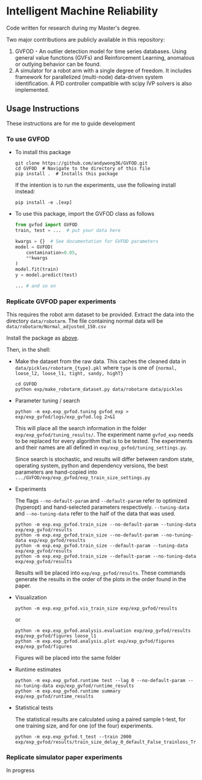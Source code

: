 # Intelligent Machine Reliability
Code written for research during my Master's degree. 

Two major contributions are publicly available in this repository:
1. GVFOD - An outlier detection model for time series databases. Using general value functions (GVFs) and Reinforcement Learning, anomalous or outlying behavior can be found.
2. A simulator for a robot arm with a single degree of freedom. It includes framework for parallelized (multi-node) data-driven system identification. A PID controller compatible with scipy IVP solvers is also implemented. 

## Usage Instructions
These instructions are for me to guide development
### To use GVFOD
* To install this package
    ```shell script
    git clone https://github.com/andywong36/GVFOD.git
    cd GVFOD  # Navigate to the directory of this file
    pip install .  # Installs this package
    ```
    If the intention is to run the experiments, use the following install instead:
    ```shell script
    pip install -e .[exp]
    ```

* To use this package, import the GVFOD class as follows

    ```python
    from gvfod import GVFOD
    train, test = ...  # put your data here
    
    kwargs = {}  # See documentation for GVFOD parameters
    model = GVFOD(
        contamination=0.05,
        **kwargs
    ) 
    model.fit(train)
    y = model.predict(test)
    
    ... # and so on
    ``` 


### Replicate GVFOD paper experiments
This requires the robot arm dataset to be provided. Extract the data into the directory `data/robotarm`. The file containing normal data will be `data/robotarm/Normal_adjusted_150.csv`

Install the package as [above](#to-use-GVFOD). 

Then, in the shell:
* Make the dataset from the raw data. This caches the cleaned data in `data/pickles/robotarm_{type}.pkl` where `type` is one of `{normal, loose_l2, loose_l1, tight, sandy, highT}`
    ```shell script 
    cd GVFOD
    python exp/make_robotarm_dataset.py data/robotarm data/pickles    
    ```

* Parameter tuning / search
    ```shell script 
    python -m exp.exp_gvfod.tuning gvfod_exp > exp/exp_gvfod/logs/exp_gvfod.log 2>&1
    ```
  This will place all the search information in the folder `exp/exp_gvfod/tuning_results/`. The experiment name `gvfod_exp` needs to be replaced for every algorithm that is to be tested. The experiments and their names are all defined in `exp/exp_gvfod/tuning_settings.py`.
  
  Since search is stochastic, and results will differ between random state, operating system, python and dependency versions, the best parameters are hand-copied into `.../GVFOD/exp/exp_gvfod/exp_train_size_settings.py`

* Experiments 
    
    The flags `--no-default-param` and `--default-param` refer to optimized (hyperopt) and hand-selected parameters 
    respectively. `--tuning-data` and `--no-tuning-data` refer to the half of the data that was used. 
    ```shell script
    python -m exp.exp_gvfod.train_size --no-default-param --tuning-data exp/exp_gvfod/results 
    python -m exp.exp_gvfod.train_size --no-default-param --no-tuning-data exp/exp_gvfod/results
    python -m exp.exp_gvfod.train_size --default-param --tuning-data exp/exp_gvfod/results
    python -m exp.exp_gvfod.train_size --default-param --no-tuning-data exp/exp_gvfod/results
    ```
    Results will be placed into `exp/exp_gvfod/results`. These commands generate the results in the order of the plots 
    in the order found in the paper.  

* Visualization
    ```shell script
    python -m exp.exp_gvfod.vis_train_size exp/exp_gvfod/results
    ```
  or
    ```shell script
    python -m exp.exp_gvfod.analysis.evaluation exp/exp_gvfod/results exp/exp_gvfod/figures loose_l1
    python -m exp.exp_gvfod.analysis.plot exp/exp_gvfod/figures exp/exp_gvfod/figures
    ```
    Figures will be placed into the same folder
* Runtime estimates
    ``` shell script
    python -m exp.exp_gvfod.runtime test --lag 0 --no-default-param --no-tuning-data exp/exp_gvfod/runtime_results
    python -m exp.exp_gvfod.runtime summary exp/exp_gvfod/runtime_results
    ```
* Statistical tests
    
    The statistical results are calculated using a paired sample t-test, for one training size, and for one (of the four) experiments. 
    ```shell script
    python -m exp.exp_gvfod.t_test --train 2000 exp/exp_gvfod/results/train_size_delay_0_default_False_trainloss_True.json
    ```

### Replicate simulator paper experiments
In progress